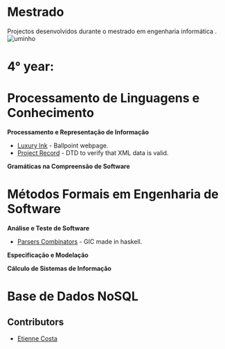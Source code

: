 # Mestrado           

Projectos desenvolvidos durante o mestrado em engenharia informática . ![uminho](http://www4.di.uminho.pt/~jmf/IMAGES/um_eeng.gif)



# 4° year:
# Processamento de Linguagens e Conhecimento

**Processamento e Representação de Informação**

  - [Luxury Ink](https://github.com/EtienneCosta/Mestrado/tree/main/PRI2020/TP1) - Ballpoint webpage.
  - [Project Record](https://github.com/EtienneCosta/Mestrado/tree/main/PRI2020/TP2) - DTD to verify that XML data is valid.
  

**Gramáticas na Compreensão de Software**



# Métodos Formais em Engenharia de Software

**Análise e Teste de Software**

- [Parsers Combinators](https://github.com/EtienneCosta/Mestrado/tree/main/ATS/ParserCombinators) - GIC made in haskell.



**Especificação e Modelação**


**Cálculo de Sistemas de Informação**



# Base de Dados NoSQL





  
  


## Contributors
* [Etienne Costa](https://github.com/EtienneCosta)

